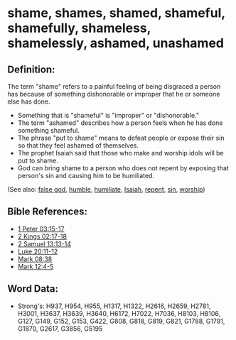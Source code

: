 # shame, shames, shamed, shameful, shamefully, shameless, shamelessly, ashamed, unashamed #

## Definition: ##

The term "shame" refers to a painful feeling of being disgraced a person has because of something dishonorable or improper that he or someone else has done.

* Something that is "shameful" is "improper" or "dishonorable."
* The term "ashamed" describes how a person feels when he has done something shameful.
* The phrase "put to shame" means to defeat people or expose their sin so that they feel ashamed of themselves.
* The prophet Isaiah said that those who make and worship idols will be put to shame.
* God can bring shame to a person who does not repent by exposing that person's sin and causing him to be humiliated.

(See also: [false god](../kt/falsegod.md), [humble](../kt/humble.md), [humiliate](../other/humiliate.md), [Isaiah](../names/isaiah.md), [repent](../kt/repent.md), [sin](../kt/sin.md), [worship](../kt/worship.md)) 

## Bible References: ##

* [1 Peter 03:15-17](rc://en/tn/help/1pe/03/15)
* [2 Kings 02:17-18](rc://en/tn/help/2ki/02/17)
* [2 Samuel 13:13-14](rc://en/tn/help/2sa/13/13)
* [Luke 20:11-12](rc://en/tn/help/luk/20/11)
* [Mark 08:38](rc://en/tn/help/mrk/08/38)
* [Mark 12:4-5](rc://en/tn/help/mrk/12/04)

## Word Data: ##

* Strong's: H937, H954, H955, H1317, H1322, H2616, H2659, H2781, H3001, H3637, H3639, H3640, H6172, H7022, H7036, H8103, H8106, G127, G149, G152, G153, G422, G808, G818, G819, G821, G1788, G1791, G1870, G2617, G3856, G5195
